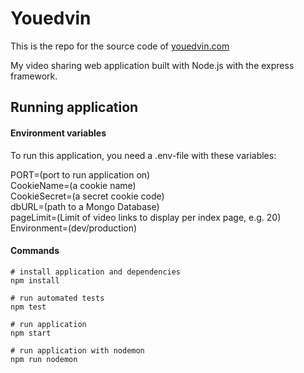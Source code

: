 # Youedvin

This is the repo for the source code of [youedvin.com](https://youedvin.com)

My video sharing web application built with Node.js with the express framework. 

## Running application

#### Environment variables

To run this application, you need a .env-file with these variables:

PORT=(port to run application on)<br/>
CookieName=(a cookie name)<br/>
CookieSecret=(a secret cookie code)<br/>
dbURL=(path to a Mongo Database)<br/>
pageLimit=(Limit of video links to display per index page, e.g. 20)<br/>
Environment=(dev/production)<br/>

#### Commands

```
# install application and dependencies
npm install

# run automated tests
npm test

# run application
npm start

# run application with nodemon
npm run nodemon
```